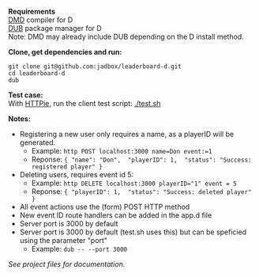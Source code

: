 **Requirements**  
[DMD](http://dlang.org/download.html) compiler for D  
[DUB](http://code.dlang.org/download) package manager for D  
Note: DMD may already include DUB depending on the D install method.  
  
**Clone, get dependencies and run:**  
```
git clone git@github.com:jadbox/leaderboard-d.git 
cd leaderboard-d  
dub  
```
  
**Test case:**  
With [HTTPie](https://github.com/jakubroztocil/httpie), run the client test script: [./test.sh](https://github.com/jadbox/leaderboard-d/blob/master/test.sh)
  
**Notes:**  
* Registering a new user only requires a name, as a playerID will be generated.
  * Example: ```http POST localhost:3000 name=Don event:=1```  
  * Reponse: ```{
    "name": "Don", 
    "playerID": 1, 
    "status": "Success: registered player"
    }```
* Deleting users, requires event id 5:
  * Example: ```http DELETE localhost:3000 playerID="1" event = 5``` 
  * Reponse: ```{
    "playerID": 1, 
    "status": "Success: deleted player"
}```
* All event actions use the (form) POST HTTP method
* New event ID route handlers can be added in the app.d file
* Server port is 3000 by default
* Server port is 3000 by default (test.sh uses this) but can be speficied using the parameter "port"
  * Example: ```dub -- --port 3000```
  
_See project files for documentation._
